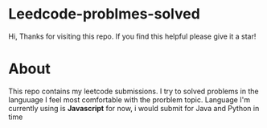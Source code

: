 # Leedcode-problmes-solved

Hi, Thanks for visiting this repo. If you find this helpful please give it a star!



# About
This repo contains my leetcode submissions. I try to solved problems in the languuage I feel most comfortable with the prorblem topic. Language I'm currently using is  **Javascript** for now, i would submit for Java and Python in time
